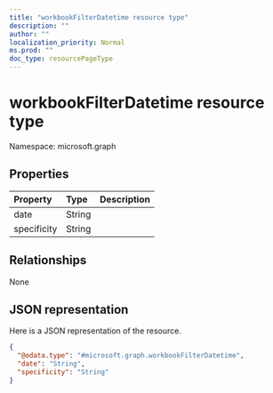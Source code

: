 ```yaml
---
title: "workbookFilterDatetime resource type"
description: ""
author: ""
localization_priority: Normal
ms.prod: ""
doc_type: resourcePageType
---
```


# workbookFilterDatetime resource type


Namespace: microsoft.graph



## Properties
|Property|Type|Description|
|:---|:---|:---|
|date|String||
|specificity|String||

## Relationships
None

## JSON representation
Here is a JSON representation of the resource.
<!-- {
  "blockType": "resource",
  "@odata.type": "microsoft.graph.workbookFilterDatetime"
}
-->
``` json
{
  "@odata.type": "#microsoft.graph.workbookFilterDatetime",
  "date": "String",
  "specificity": "String"
}
```

